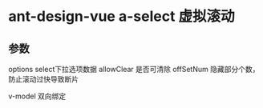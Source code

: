 # ant-design-vue a-select 虚拟滚动

## 参数
options select下拉选项数据
allowClear 是否可清除
offSetNum 隐藏部分个数，防止滚动过快导致断片

v-model 双向绑定